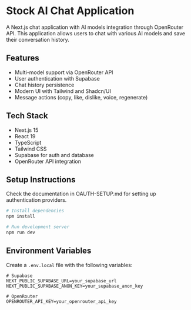 # Stock AI Chat Application

A Next.js chat application with AI models integration through OpenRouter API. This application allows users to chat with various AI models and save their conversation history.

## Features

- Multi-model support via OpenRouter API
- User authentication with Supabase
- Chat history persistence
- Modern UI with Tailwind and Shadcn/UI
- Message actions (copy, like, dislike, voice, regenerate)

## Tech Stack

- Next.js 15
- React 19
- TypeScript
- Tailwind CSS
- Supabase for auth and database
- OpenRouter API integration

## Setup Instructions

Check the documentation in OAUTH-SETUP.md for setting up authentication providers.

```bash
# Install dependencies
npm install

# Run development server
npm run dev
```

## Environment Variables

Create a `.env.local` file with the following variables:

```
# Supabase
NEXT_PUBLIC_SUPABASE_URL=your_supabase_url
NEXT_PUBLIC_SUPABASE_ANON_KEY=your_supabase_anon_key

# OpenRouter
OPENROUTER_API_KEY=your_openrouter_api_key
```
